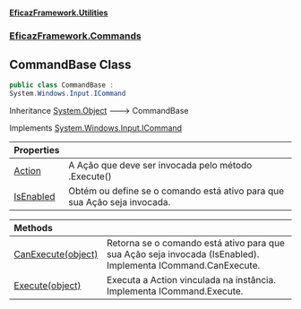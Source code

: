 #### [EficazFramework.Utilities](EficazFrameworkData.md 'EficazFramework Data')
### [EficazFramework.Commands](EficazFrameworkData.md#EficazFramework.Commands 'EficazFramework.Commands')

## CommandBase Class

```csharp
public class CommandBase :
System.Windows.Input.ICommand
```

Inheritance [System.Object](https://docs.microsoft.com/en-us/dotnet/api/System.Object 'System.Object') &#129106; CommandBase

Implements [System.Windows.Input.ICommand](https://docs.microsoft.com/en-us/dotnet/api/System.Windows.Input.ICommand 'System.Windows.Input.ICommand')

| Properties | |
| :--- | :--- |
| [Action](EficazFramework.Commands/CommandBase/Action.md 'EficazFramework.Commands.CommandBase.Action') | A Ação que deve ser invocada pelo método .Execute() |
| [IsEnabled](EficazFramework.Commands/CommandBase/IsEnabled.md 'EficazFramework.Commands.CommandBase.IsEnabled') | Obtém ou define se o comando está ativo para que sua Ação seja invocada. |

| Methods | |
| :--- | :--- |
| [CanExecute(object)](EficazFramework.Commands/CommandBase/CanExecute(object).md 'EficazFramework.Commands.CommandBase.CanExecute(object)') | Retorna se o comando está ativo para que sua Ação seja invocada (IsEnabled).<br/>Implementa ICommand.CanExecute. |
| [Execute(object)](EficazFramework.Commands/CommandBase/Execute(object).md 'EficazFramework.Commands.CommandBase.Execute(object)') | Executa a Action vinculada na instância.<br/>Implementa ICommand.Execute. |
